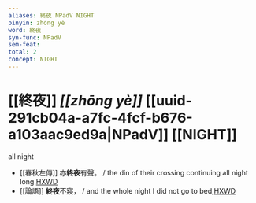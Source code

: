 ```yaml
---
aliases: 終夜 NPadV NIGHT
pinyin: zhōng yè
word: 終夜
syn-func: NPadV
sem-feat: 
total: 2
concept: NIGHT 
---
```

# [[終夜]] *[[zhōng yè]]*  [[uuid-291cb04a-a7fc-4fcf-b676-a103aac9ed9a|NPadV]] [[NIGHT]]
all night
 - [[春秋左傳]] 亦**終夜**有聲。 / the din of their crossing continuing all night long.[HXWD](https://hxwd.org/textview.html?location=KR1e0001_tls_007-245a.1)
 - [[論語]] **終夜**不寢， / and the whole night I did not go to bed,[HXWD](https://hxwd.org/textview.html?location=KR1h0004_tls_015-31a.4)